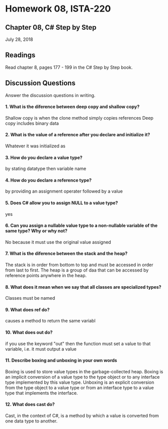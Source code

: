 # Homework 08, ISTA-220
## Chapter 08, C# Step by Step
July 28, 2018

## Readings
Read chapter 8, pages 177 - 199 in the C# Step by Step book.
## Discussion Questions
Answer the discussion questions in writing.
#### 1. What is the diference between deep copy and shallow copy?
Shallow copy is when the clone method simply copies references  Deep copy includes binary data

#### 2. What is the value of a reference after you declare and initialize it?
Whatever it was initialized as

#### 3. How do you declare a value type?
by stating datatype then variable name

#### 4. How do you declare a reference type?
 by providing an assignment operater followed by a value

#### 5. Does C# allow you to assign NULL to a value type?
yes

#### 6. Can you assign a nullable value type to a non-nullable variable of the same type? Why or why not?
No because it must use the original value assigned

#### 7. What is the diference between the stack and the heap?
The stack is in order from bottom to top and must be accessed in order from last to first. The heap is a group of daa that can be accessed by reference points anywhere in the heap.

#### 8. What does it mean when we say that all classes are specialized types?
Classes must be named

#### 9. What does ref do?
causes a method to return the same variabl

#### 10. What does out do?
if you use the keyword "out" then the function must set a value to that variable, i.e. it must output a value

#### 11. Describe boxing and unboxing in your own words
Boxing is used to store value types in the garbage-collected heap. Boxing is an implicit conversion of a value type to the type object or to any interface type implemented by this value type. Unboxing is an explicit conversion from the type object to a value type or from an interface type to a value type that implements the interface.


#### 12. What does cast do?
Cast, in the context of C#, is a method by which a value is converted from one data type to another.
